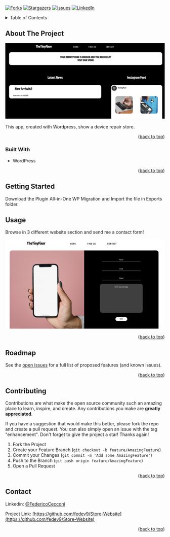 <div id="top"></div>

<!-- PROJECT SHIELDS -->
[![Forks][forks-shield]][forks-url]
[![Stargazers][stars-shield]][stars-url]
[![Issues][issues-shield]][issues-url]
[![LinkedIn][linkedin-shield]][linkedin-url]


<!-- TABLE OF CONTENTS -->
<details>
  <summary>Table of Contents</summary>
  <ol>
    <li>
      <a href="#about-the-project">About The Project</a>
      <ul>
        <li><a href="#built-with">Built With</a></li>
      </ul>
    </li>
    <li>
      <a href="#getting-started">Getting Started</a>
    </li>
    <li><a href="#usage">Usage</a></li>
    <li><a href="#roadmap">Roadmap</a></li>
    <li><a href="#contributing">Contributing</a></li>
    <li><a href="#contact">Contact</a></li>
  
  </ol>
</details>



<!-- ABOUT THE PROJECT -->
## About The Project

![Product Name Screen Shot][product-screenshot]

This app, created with Wordpress, show a device repair store.

<p align="right">(<a href="#top">back to top</a>)</p>



### Built With

* WordPress


<p align="right">(<a href="#top">back to top</a>)</p>



<!-- GETTING STARTED -->
## Getting Started

Download the Plugin All-in-One WP Migration and Import the file in Exports folder.


<!-- USAGE EXAMPLES -->
## Usage

Browse in 3 different website section and send me a contact form!

![Product Name Screen Shot][above-screenshot]

<p align="right">(<a href="#top">back to top</a>)</p>



<!-- ROADMAP -->
## Roadmap
See the [open issues](https://github.com/fedev9/Store-Website/issues) for a full list of proposed features (and known issues).

<p align="right">(<a href="#top">back to top</a>)</p>



<!-- CONTRIBUTING -->
## Contributing

Contributions are what make the open source community such an amazing place to learn, inspire, and create. Any contributions you make are **greatly appreciated**.

If you have a suggestion that would make this better, please fork the repo and create a pull request. You can also simply open an issue with the tag "enhancement".
Don't forget to give the project a star! Thanks again!

1. Fork the Project
2. Create your Feature Branch (`git checkout -b feature/AmazingFeature`)
3. Commit your Changes (`git commit -m 'Add some AmazingFeature'`)
4. Push to the Branch (`git push origin feature/AmazingFeature`)
5. Open a Pull Request

<p align="right">(<a href="#top">back to top</a>)</p>

<!-- CONTACT -->
## Contact
Linkedin: [@FedericoCecconi](https://www.linkedin.com/in/federico-cecconi-27951619a/)

Project Link: [https://github.com/fedev9/Store-Website](https://github.com/fedev9/Store-Website)

<p align="right">(<a href="#top">back to top</a>)</p>

<!-- MARKDOWN LINKS & IMAGES -->
[contributors-shield]: https://img.shields.io/github/contributors/fedev9/Store-Website.svg?style=for-the-badge
[contributors-url]: https://github.com/fedev9/Store-Website/graphs/contributors
[forks-shield]: https://img.shields.io/github/forks/fedev9/Store-Website.svg?style=for-the-badge
[forks-url]: https://github.com/fedev9/Store-Website/network/members
[stars-shield]: https://img.shields.io/github/stars/fedev9/Store-Website.svg?style=for-the-badge
[stars-url]: https://github.com/fedev9/Store-Website/stargazers
[issues-shield]: https://img.shields.io/github/issues/fedev9/Store-Website.svg?style=for-the-badge
[issues-url]: https://github.com/fedev9/Store-Website/issues
[license-shield]: https://img.shields.io/github/license/fedev9/Store-Website.svg?style=for-the-badge
[license-url]: https://github.com/fedev9/Store-Website/blob/master/LICENSE.txt
[linkedin-shield]: https://img.shields.io/badge/-LinkedIn-black.svg?style=for-the-badge&logo=linkedin&colorB=555
[linkedin-url]: https://www.linkedin.com/in/federico-cecconi-27951619a/
[product-screenshot]: /img/homepage.png
[above-screenshot]: /img/contact.png